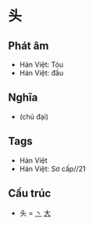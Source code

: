 # 头

## Phát âm
* Hán Việt: Tóu
* Hán Việt: đầu

## Nghĩa
* (chủ đại)

## Tags
* Hán Việt
* Hán Việt: Sơ cấp//21

## Cấu trúc
* 头 = [丶](丶.md) [大](大.md)

<script>window.HANZI_FIELD='头';</script>